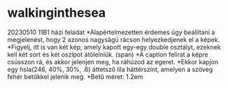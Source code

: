 # walkinginthesea
20230510 11B1 házi feladat 
*Alapértelmezetten érdemes úgy beállítani a megjelenést, hogy 2 azonos nagyságú rácson helyezkedjenek el a képek. 
*Figyelj, itt is van két kép, amely kapott egy-egy double osztályt, ezeknek kell két sort és két oszlpot átölelniük. (span)
*A caption felirat a képre csússzon rá, és akkor jelenjen meg, ha ráhúzod az egeret. 
*Ekkor kapjon egy hsla(246, 40%, 30%, .6) 
áttetsző lila háttérszínt, amelyen a szöveg fehér betűkkel jelenik meg.
*Betű méret: 1.2em

